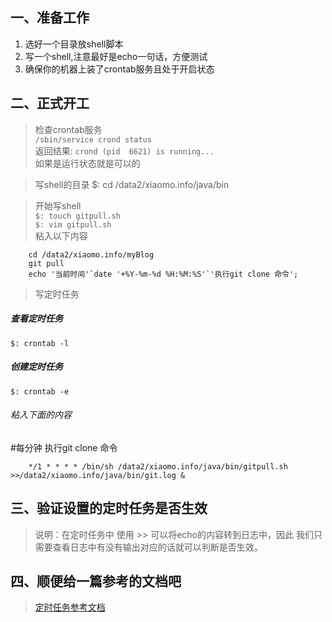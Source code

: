 <!--
author: 小莫
date: 2016-05-11
title: linux下使用定时器跑任务
tags: linux
category: linux的crontab
status: publish
summary: 我打算把github的代码用jenkins实时同步到线上，但是因为买的阿里云是个学习机内存太小容易跌机，因此打算使用linux的定时任务来做同步。
-->

## 一、准备工作  ##
1. 选好一个目录放shell脚本
2. 写一个shell,注意最好是echo一句话，方便测试
3. 确保你的机器上装了crontab服务且处于开启状态

## 二、正式开工 ##
>检查crontab服务  
`/sbin/service crond status `  
返回结果: `crond (pid  6621) is running...`  
如果是运行状态就是可以的  

>写shell的目录 
$: cd /data2/xiaomo.info/java/bin  

> 开始写shell   
`$: touch gitpull.sh`  
`$: vim gitpull.sh `  
粘入以下内容  
```	#!/bin/sh  
    cd /data2/xiaomo.info/myBlog  
    git pull  
    echo '当前时间'`date '+%Y-%m-%d %H:%M:%S'`'执行git clone 命令';
```

>写定时任务
##### 查看定时任务  
`$: crontab -l`
##### 创建定时任务  
`$: crontab -e `
###### 粘入下面的内容  

#每分钟 执行git clone 命令
```
	*/1 * * * * /bin/sh /data2/xiaomo.info/java/bin/gitpull.sh >>/data2/xiaomo.info/java/bin/git.log &
```

## 三、验证设置的定时任务是否生效 ##
>说明：在定时任务中 使用 >> 可以将echo的内容转到日志中，因此 我们只需要查看日志中有没有输出对应的话就可以判断是否生效。

## 四、顺便给一篇参考的文档吧 ## 
>[定时任务参考文档](http://www.cnblogs.com/joer/archive/2010/09/23/1841240.html)